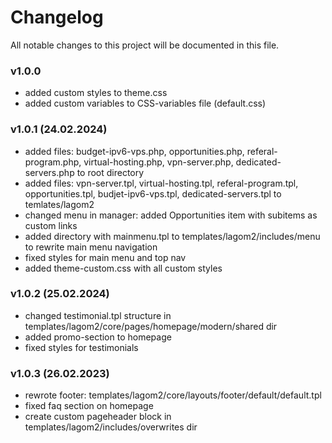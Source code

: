 # Changelog
All notable changes to this project will be documented in this file.

### v1.0.0 
- added custom styles to theme.css
- added custom variables to CSS-variables file (default.css)

### v1.0.1 (24.02.2024)
- added files: budget-ipv6-vps.php, opportunities.php, referal-program.php, virtual-hosting.php, vpn-server.php, dedicated-servers.php to root directory
- added files: vpn-server.tpl, virtual-hosting.tpl, referal-program.tpl, opportunities.tpl, budjet-ipv6-vps.tpl, dedicated-servers.tpl to temlates/lagom2
- changed menu in manager: added Opportunities item with subitems as custom links
- added directory with mainmenu.tpl to templates/lagom2/includes/menu to rewrite main menu navigation
- fixed styles for main menu and top nav
- added theme-custom.css with all custom styles

### v1.0.2 (25.02.2024)
- changed testimonial.tpl structure in templates/lagom2/core/pages/homepage/modern/shared dir
- added promo-section to homepage
- fixed styles for testimonials

### v1.0.3 (26.02.2023)
- rewrote footer: templates/lagom2/core/layouts/footer/default/default.tpl
- fixed faq section on homepage
- create custom pageheader block in templates/lagom2/includes/overwrites dir